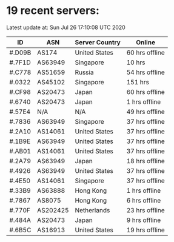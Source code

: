 # 19 recent servers:

Latest update at: Sun Jul 26 17:10:08 UTC 2020

| ID | ASN | Server Country | Online |
| -- | --- | -------------- | ------ |
| #.D09B | AS174 | United States | 60 hrs offline |
| #.7F1D | AS63949 | Singapore | 10 hrs |
| #.C778 | AS51659 | Russia | 54 hrs offline |
| #.0322 | AS45102 | Singapore | 151 hrs |
| #.CF98 | AS20473 | Japan | 60 hrs offline |
| #.6740 | AS20473 | Japan | 1 hrs offline |
| #.57E4 | N/A | N/A | 49 hrs offline |
| #.7836 | AS63949 | Singapore | 37 hrs offline |
| #.2A10 | AS14061 | United States | 37 hrs offline |
| #.1B9E | AS63949 | United States | 37 hrs offline |
| #.AB01 | AS14061 | United States | 37 hrs offline |
| #.2A79 | AS63949 | Japan | 18 hrs offline |
| #.4926 | AS63949 | United States | 37 hrs offline |
| #.4E50 | AS14061 | Singapore | 37 hrs offline |
| #.33B9 | AS63888 | Hong Kong | 1 hrs offline |
| #.7867 | AS8075 | Hong Kong | 6 hrs offline |
| #.770F | AS202425 | Netherlands | 23 hrs offline |
| #.484A | AS20473 | Japan | 9 hrs offline |
| #.6B5C | AS16913 | United States | 19 hrs offline |

